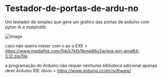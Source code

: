 # Testador-de-portas-de-ardu-no
Um testador de simples que gera um gráfico das portas de arduíno com pyton tk e matplotlib

![image](https://github.com/user-attachments/assets/0d5aa080-4d6f-4384-900b-47c111c4eefd)


caso não queira mexer com o py o EXE > https://www.mediafire.com/file/k7kfb1tkme86x2w/exe.win-amd64-3.12.zip/file

a programação do Arduino não requer nenhuma biblioteca adicional apenas deve Arduino IDE obvio > https://www.arduino.cc/en/software/
